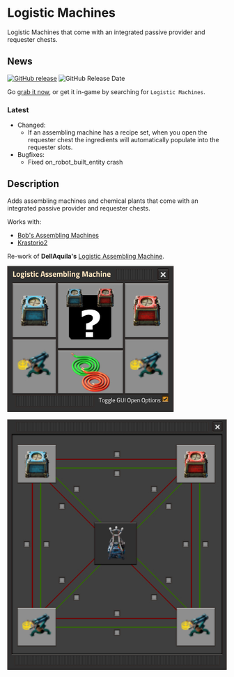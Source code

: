 # Logistic Machines

Logistic Machines that come with an integrated passive provider and requester chests.

## News

[![GitHub release][badge-latest-release]][github-latest-release]
![GitHub Release Date][badge-release-date]

Go [grab it now][logistic-machines-mod-portal-entry], or get it in-game by searching for `Logistic Machines`.

### Latest

- Changed:
   - If an assembling machine has a recipe set, when you open the requester chest the ingredients will automatically populate into the requester slots.
- Bugfixes:
   - Fixed on_robot_built_entity crash

## Description

Adds assembling machines and chemical plants that come with an integrated passive provider and requester chests.

Works with:

- [Bob's Assembling Machines][bob-mod-portal-entry]
- [Krastorio2][krastorio2-mod-portal-entry]

Re-work of **DellAquila's** [Logistic Assembling Machine][dellaquila-mod-portal-entry].

![Main][main-gui-window]

![Circuit][circuit-gui-window]

  [main-gui-window]: https://raw.githubusercontent.com/JDOGG88/Logistic-Machines/master/main-gui-window.jpg
  [circuit-gui-window]: https://raw.githubusercontent.com/JDOGG88/Logistic-Machines/master/circuit-gui-window.jpg

  [badge-latest-release]: https://img.shields.io/github/release/JDOGG88/Logistic-Machines.svg?label=current+version
  [badge-release-date]: https://img.shields.io/github/release-date/JDOGG88/Logistic-Machines.svg?label=released

  [github-latest-release]: https://github.com/JDOGG88/Logistic-Machines/releases/latest
  [issue-tracker]: https://github.com/JDOGG88/Logistic-Machines/issues
  [dellaquila-mod-portal-entry]: https://mods.factorio.com/mod/LogisticAssemblingMachine
  [bob-mod-portal-entry]: https://mods.factorio.com/mod/bobassembly
  [krastorio2-mod-portal-entry]: https://mods.factorio.com/mod/Krastorio2
  [logistic-machines-mod-portal-entry]: https://mods.factorio.com/mod/Logistic-Machines
